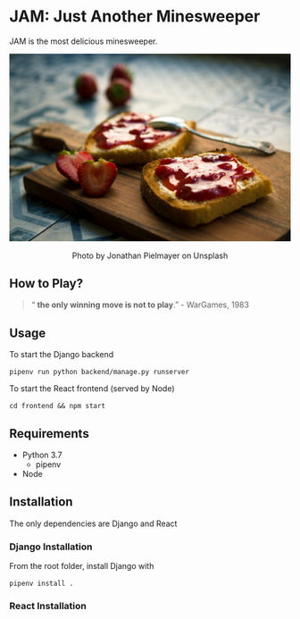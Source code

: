 # JAM: Just Another Minesweeper

JAM is the most delicious minesweeper. 

![#delicious](./docs/_static/jam.jpg) 

<center> Photo by Jonathan Pielmayer on Unsplash </center>

## How to Play?

>  &ldquo; **the only winning move is not to play**.&rdquo;  - WarGames, 1983



## Usage

To start the Django backend 

```
pipenv run python backend/manage.py runserver
```

To start the React frontend (served by Node)

```
cd frontend && npm start
```

## Requirements

- Python 3.7
  - pipenv
- Node 

## Installation

The only dependencies are Django and React

### Django Installation

From the root folder, install Django with

``` 
pipenv install .
```

### React Installation




